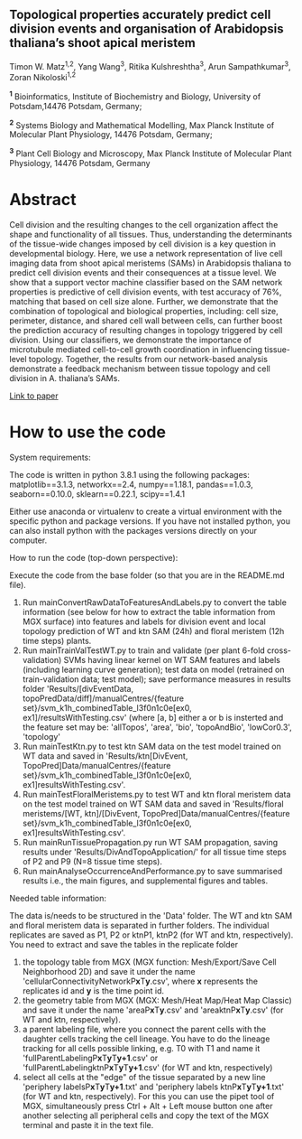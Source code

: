 ## Topological properties accurately predict cell division events and organisation of Arabidopsis thaliana’s shoot apical meristem
Timon W. Matz<sup>1,2</sup>, Yang Wang<sup>3</sup>, Ritika Kulshreshtha<sup>3</sup>, Arun Sampathkumar<sup>3</sup>, Zoran Nikoloski<sup>1,2</sup>

<sup>**1**</sup> Bioinformatics, Institute of Biochemistry and Biology, University of Potsdam,14476 Potsdam, Germany;

<sup>**2**</sup> Systems Biology and Mathematical Modelling, Max Planck Institute of Molecular Plant Physiology, 14476 Potsdam, Germany;

<sup>**3**</sup> Plant Cell Biology and Microscopy, Max Planck Institute of Molecular Plant Physiology, 14476 Potsdam, Germany
# Abstract
Cell division and the resulting changes to the cell organization affect the shape and functionality of all tissues. Thus, understanding the determinants of the tissue-wide changes imposed by cell division is a key question in developmental biology. Here, we use a network representation of live cell imaging data from shoot apical meristems (SAMs) in Arabidopsis thaliana to predict cell division events and their consequences at a tissue level. We show that a support vector machine classifier based on the SAM network properties is predictive of cell division events, with test accuracy of 76%, matching that based on cell size alone. Further, we demonstrate that the combination of topological and biological properties, including: cell size, perimeter, distance, and shared cell wall between cells, can further boost the prediction accuracy of resulting changes in topology triggered by cell division. Using our classifiers, we demonstrate the importance of microtubule mediated cell-to-cell growth coordination in influencing tissue-level topology. Together, the results from our network-based analysis demonstrate a feedback mechanism between tissue topology and cell division in A. thaliana’s SAMs.

[Link to paper](https://journals.biologists.com/dev/article/149/16/dev201024/276347/Topological-properties-accurately-predict-cell 'Link to paper')

# How to use the code
System requirements:

The code is written in python 3.8.1 using the following packages: matplotlib==3.1.3, networkx==2.4, numpy==1.18.1, pandas==1.0.3, seaborn==0.10.0, sklearn==0.22.1, scipy==1.4.1

Either use anaconda or virtualenv to create a virtual environment with the specific python and package versions.
If you have not installed python, you can also install python with the packages versions directly on your computer.

How to run the code (top-down perspective):

Execute the code from the base folder (so that you are in the README.md file).
1. Run mainConvertRawDataToFeaturesAndLabels.py to convert the table information (see below for how to extract the table information from MGX surface) into features and labels for division event and local topology prediction of WT and ktn SAM (24h) and floral meristem (12h time steps) plants.
2. Run mainTrainValTestWT.py to train and validate (per plant 6-fold cross-validation) SVMs having linear kernel on WT SAM features and labels (including learning curve generation); test data on model (retrained on train-validation data; test model); save performance measures in results folder 'Results/\[divEventData, topoPredData/diff\]/manualCentres/{feature set}/svm_k1h_combinedTable_l3f0n1c0e\[ex0, ex1\]/resultsWithTesting.csv' (where \[a, b\] either a or b is insterted and the feature set may be: 'allTopos', 'area', 'bio', 'topoAndBio', 'lowCor0.3', 'topology'
3. Run mainTestKtn.py to test ktn SAM data on the test model trained on WT data and saved in 'Results/ktn\[DivEvent, TopoPred\]Data/manualCentres/{feature set}/svm_k1h_combinedTable_l3f0n1c0e\[ex0, ex1\]resultsWithTesting.csv'.
4. Run mainTestFloralMeristems.py to test WT and ktn floral meristem data on the test model trained on WT SAM data and saved in 'Results/floral meristems/\[WT, ktn\]/\[DivEvent, TopoPred\]Data/manualCentres/{feature set}/svm_k1h_combinedTable_l3f0n1c0e\[ex0, ex1\]resultsWithTesting.csv'.
5. Run mainRunTissuePropagation.py run WT SAM propagation, saving results under 'Results/DivAndTopoApplication/' for all tissue time steps of P2 and P9 (N=8 tissue time steps).
6. Run mainAnalyseOccurrenceAndPerformance.py to save summarised results i.e., the main figures, and supplemental figures and tables.

Needed table information:

The data is/needs to be structured in the 'Data' folder. The WT and ktn SAM and floral meristem data is separated in further folders. The individual replicates are saved as P1, P2 or ktnP1, ktnP2 (for WT and ktn, respectively).
You need to extract and save the tables in the replicate folder
1. the topology table from MGX (MGX function: Mesh/Export/Save Cell Neighborhood 2D) and save it under the name 'cellularConnectivityNetworkP**x**T**y**.csv', where **x** represents the replicates id and **y** is the time point id.
2. the geometry table from MGX (MGX: Mesh/Heat Map/Heat Map Classic) and save it under the name 'areaP**x**T**y**.csv' and 'areaktnP**x**T**y**.csv' (for WT and ktn, respectively).
3. a parent labeling file, where you connect the parent cells with the daughter cells tracking the cell lineage. You have to do the lineage tracking for all cells possible linking, e.g. T0 with T1 and name it 'fullParentLabelingP**x**T**y**T**y+1**.csv' or 'fullParentLabelingktnP**x**T**y**T**y+1**.csv' (for WT and ktn, respectively)
4. select all cells at the "edge" of the tissue separated by a new line 'periphery labelsP**x**T**y**T**y+1**.txt' and 'periphery labels ktnP**x**T**y**T**y+1**.txt' (for WT and ktn, respectively). For this you can use the pipet tool of MGX, simultaneously press Ctrl + Alt + Left mouse button one after another selecting all peripheral cells and copy the text of the MGX terminal and paste it in the text file.

